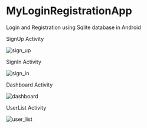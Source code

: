 # MyLoginRegistrationApp
Login and Registration using Sqlite database in Android

SignUp Activity

![sign_up](https://user-images.githubusercontent.com/42296294/69420709-36b5a580-0d45-11ea-8200-16980e5ce997.PNG)


SignIn Activity

![sign_in](https://user-images.githubusercontent.com/42296294/69420203-3b2d8e80-0d44-11ea-80f7-355e8ff9c8a7.PNG)


Dashboard Activity

![dashboard](https://user-images.githubusercontent.com/42296294/69420711-374e3c00-0d45-11ea-839a-089134bf1555.PNG)



UserList Activity

![user_list](https://user-images.githubusercontent.com/42296294/69420710-374e3c00-0d45-11ea-94cf-212f6f4ee4f8.PNG)
